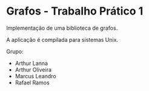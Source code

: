 # Grafos - Trabalho Prático 1

Implementação de uma biblioteca de grafos.

A aplicação é compilada para sistemas Unix.

Grupo:

* Arthur Lanna
* Arthur Oliveira
* Marcus Leandro
* Rafael Ramos


